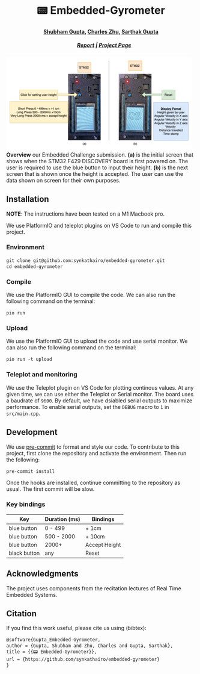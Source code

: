 <p align="center">

  <h1 align="center">📟 Embedded-Gyrometer</h1>

  <h4 align="center"><a href="https://github.com/iamshubhamgupto">Shubham Gupta</a>, <a href="https://synkathairo.github.io">Charles Zhu</a>, <a href="https://github.com/sartak99">Sarthak Gupta</a></h4>

  <h5 align="center">&emsp; <a href="https://synkathairo.github.io/embedded-gyrometer/assets/pdf/Embedded_Gyrometer.pdf"> Report</a> | <a href="https://synkathairo.github.io/embedded-gyrometer/">Project Page</a></h5>

  <!-- Images container -->
  <div style="align-items: center;">
    <div style="display: flex; justify-content: center;">
        <!-- First image with title -->
        <div style="margin-right: 10px;">
        <img src="./assets/img/RTES-teaser.drawio.png" alt="First Image" style="width: auto; height: auto;"/>
        </div>
    </div>
    <b>Overview</b> our Embedded Challenge submission. <b>(a)</b> is the initial screen that shows when the STM32 F429 DISCOVERY board is first powered on. The user is required to use the blue button to input their height. <b>(b)</b> is the next screen that is shown once the height is accepted. The user can use the data shown on screen for their own purposes.
</div>
</p>

## Installation
**NOTE**: The instructions have been tested on a M1 Macbook pro.

We use PlatformIO and teleplot plugins on VS Code to run and compile this project.

### Environment
```commandline
git clone git@github.com:synkathairo/embedded-gyrometer.git
cd embedded-gyrometer
```

### Compile
We use the PlatformIO GUI to compile the code. We can also run the following command on the terminal:
```commandline
pio run
```
### Upload
We use the PlatformIO GUI to upload the code and use serial monitor. We can also run the following command on the terminal:
```
pio run -t upload
```

### Teleplot and monitoring
We use the Teleplot plugin on VS Code for plotting continous values. At any given time, we can use either the Teleplot or Serial monitor. The board uses a baudrate of `9600`. By default, we have dsiabled serial outputs to maximize performance. To enable serial outputs, set the `DEBUG` macro to `1` in `src/main.cpp`.

## Development
We use [pre-commit](https://pre-commit.com/index.html) to format and style our code. To contribute to this project, first clone the repository and activate the environment. Then run the following:
```
pre-commit install
```
Once the hooks are installed, continue committing to the repository as usual. The first commit will be slow.

### Key bindings
| <b> Key </b>|<b> Duration (ms) </b>|<b> Bindings </b>|
| -------------|-------------|-------------|
| blue button| 0 - 499 | + 1cm |
| blue button| 500 - 2000 | + 10cm |
| blue button| 2000+ | Accept Height |
| black button| any | Reset |

## Acknowledgments
The project uses components from the recitation lectures of Real Time Embedded Systems.

## Citation
If you find this work useful, please cite us using (bibtex):
```
@software{Gupta_Embedded-Gyrometer,
author = {Gupta, Shubham and Zhu, Charles and Gupta, Sarthak},
title = {{📟 Embedded-Gyrometer}},
url = {https://github.com/synkathairo/embedded-gyrometer}
}
```
